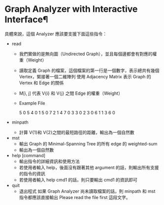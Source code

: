 # Graph Analyzer with Interactive Interface¶
具體來說，這個 Analyzer 應該要支援下面這些指令：

- read <file name>
    - 我們實做的是無向圖（Undirected Graph），並且每個邊都會有對應的權重（Weight）
    - 讀取定義 Graph 的檔案，這個檔案的第一行是一個數字，表示總共有幾個 Vertex，緊接著一個二維陣列 使用 Adjacency Matrix 表示 Graph 的 Vertex 和 Edge 的關係
    - M[i, j] 代表 V{i} 和 V{j} 之間 Edge 的權重（Weight）
    - Example File

        5
        0 5 4 0 1
        5 0 7 2 1
        4 7 0 3 3
        0 2 3 0 6
        1 1 3 6 0
- minpath <v1> <v2>
    - 計算 V{1}和 V{2}之間的最短路徑的距離，輸出為一個自然數 
- mst
    - 輸出 Graph 的 Minimal-Spanning Tree 的所有 edge 的 weighted-sum
    - 輸出為一個自然數 
- help [command]
    - 輸出指令的詳細資訊和使用方法
    - 若使用者輸入 help，後面沒有跟著其他 argument 的話，則輸出所有支援的指令的資訊
    - 若使用者輸入 help cmd1 的話，則只要輸出 cmd1 的資訊即可
- quit
    - 退出程式
如果 Graph Analyzer 尚未讀取檔案的話，則 minpath 和 mst 指令都應該直接輸出 Please read the file first 這段文字。